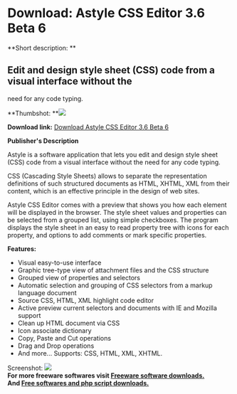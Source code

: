 # Download: Astyle CSS Editor 3.6 Beta 6

**Short description: **

## Edit and design style sheet (CSS) code from a visual interface without the
need for any code typing.

  
**Thumbshot: **![](http://www.freewarefiles.com/screenshot/astylecss_md.gif)   
  
**Download link:** [Download Astyle CSS Editor 3.6 Beta 6](http://freesoftwares.boysofts.com/Astyle-CSS-Editor-Beta_program_33736.html)  
  

**Publisher's Description**  
  

Astyle is a software application that lets you edit and design style sheet
(CSS) code from a visual interface without the need for any code typing.

CSS (Cascading Style Sheets) allows to separate the representation definitions
of such structured documents as HTML, XHTML, XML from their content, which is
an effective principle in the design of web sites.

Astyle CSS Editor comes with a preview that shows you how each element will be
displayed in the browser. The style sheet values and properties can be
selected from a grouped list, using simple checkboxes. The program displays
the style sheet in an easy to read property tree with icons for each property,
and options to add comments or mark specific properties.

**Features:**

  * Visual easy-to-use interface 
  * Graphic tree-type view of attachment files and the CSS structure 
  * Grouped view of properties and selectors 
  * Automatic selection and grouping of CSS selectors from a markup language document 
  * Source CSS, HTML, XML highlight code editor 
  * Active preview current selectors and documents with IE and Mozilla support 
  * Clean up HTML document via CSS 
  * Icon associate dictionary 
  * Copy, Paste and Cut operations 
  * Drag and Drop operations 
  * And more... 
Supports: CSS, HTML, XML, XHTML.

  
  
Screenshot: ![](http://www.freewarefiles.com/screenshot/astylecss.gif)  
**For more freeware softwares visit [Freeware software downloads.](http://freesoftwares.boysofts.com/)**   
**And [Free softwares and php script downloads.](http://www.boysofts.com/)**

